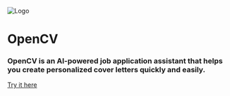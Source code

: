 
![Logo](image.png)
# OpenCV
### OpenCV is an AI-powered job application assistant that helps you create personalized cover letters quickly and easily.
[Try it here](https://opencv.aljimsondev.site/)
